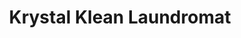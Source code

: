 ---
title: "Krystal Klean Laundromat"
url: /mount-pocono/krystal-klean-laundromat/
shop: Wäscherei
---